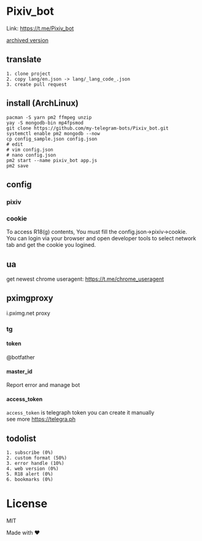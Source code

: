 # Pixiv_bot
Link: https://t.me/Pixiv_bot

[archived version](https://github.com/my-telegram-bots/Pixiv_bot_archived)
## translate 
    1. clone project
    2. copy lang/en.json -> lang/_lang_code_.json
    3. create pull request
## install (ArchLinux)
    pacman -S yarn pm2 ffmpeg unzip
    yay -S mongodb-bin mp4fpsmod
    git clone https://github.com/my-telegram-bots/Pixiv_bot.git
    systemctl enable pm2 mongodb --now
    cp config_sample.json config.json
    # edit
    # vim config.json
    # nano config.json
    pm2 start --name pixiv_bot app.js
    pm2 save
## config
### pixiv
### cookie
To access R18(g) contents, You must fill the config.json->pixiv->cookie.  
You can login via your browser and open developer tools to select network tab and get the cookie you logined.  
## ua
get newest chrome useragent: https://t.me/chrome_useragent
## pximgproxy
i.pximg.net proxy

### tg
#### token
@botfather
#### master_id
Report error and manage bot
#### access_token
`access_token` is telegraph token you can create it manually  
see more https://telegra.ph
## todolist
    1. subscribe (0%)
    2. custom format (50%)
    3. error handle (10%)
    4. web version (0%)
    5. R18 alert (0%)
    6. bookmarks (0%)
# License
MIT


Made with ❤️